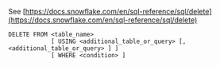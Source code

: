 See [https://docs.snowflake.com/en/sql-reference/sql/delete](https://docs.snowflake.com/en/sql-reference/sql/delete)
```
DELETE FROM <table_name>
            [ USING <additional_table_or_query> [, <additional_table_or_query> ] ]
            [ WHERE <condition> ]
```
